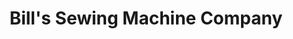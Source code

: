 ---
title: "Bill's Sewing Machine Company"
url: /hildebran/bills-sewing-machine-company/
shop: sewing
---